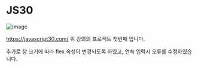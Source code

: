 # JS30

![image](https://github.com/taehyunkim3/JS30/assets/127714273/3777e9f8-1b17-4037-a2a3-094ee07ea216)


https://javascript30.com/ 
위 강의의 프로젝트 첫번째 입니다. 

추가로 창 크기에 따라 flex 속성이 변경되도록 하였고, 
연속 입력시 오류를 수정하였습니다.
